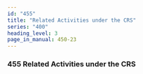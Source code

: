 ```yaml
---
id: "455"
title: "Related Activities under the CRS"
series: "400"
heading_level: 3
page_in_manual: 450-23
---
```


### 455 Related Activities under the CRS